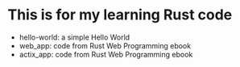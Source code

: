# This is for my learning Rust code
<ul>
<li>hello-world: a simple Hello World</li>
<li>web_app: code from Rust Web Programming ebook</li>
<li>actix_app: code from Rust Web Programming ebook</li>
